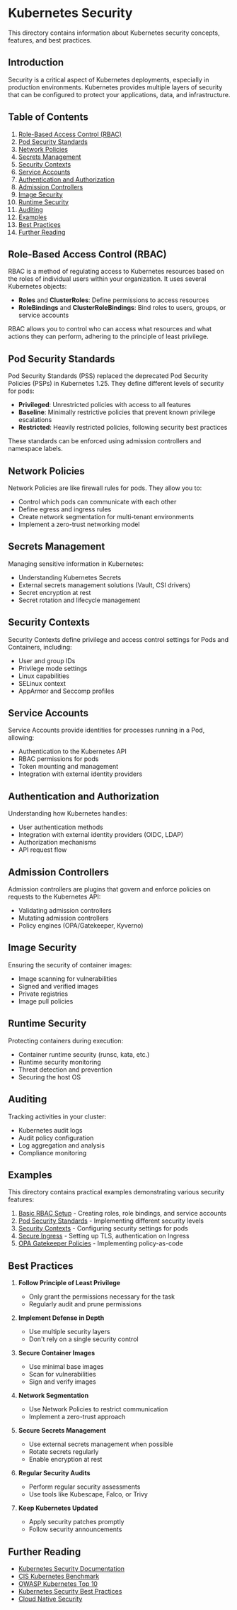 # Kubernetes Security

This directory contains information about Kubernetes security concepts, features, and best practices.

## Introduction

Security is a critical aspect of Kubernetes deployments, especially in production environments. Kubernetes provides multiple layers of security that can be configured to protect your applications, data, and infrastructure.

## Table of Contents

1. [Role-Based Access Control (RBAC)](#role-based-access-control-rbac)
2. [Pod Security Standards](#pod-security-standards)
3. [Network Policies](#network-policies)
4. [Secrets Management](#secrets-management)
5. [Security Contexts](#security-contexts)
6. [Service Accounts](#service-accounts)
7. [Authentication and Authorization](#authentication-and-authorization)
8. [Admission Controllers](#admission-controllers)
9. [Image Security](#image-security)
10. [Runtime Security](#runtime-security)
11. [Auditing](#auditing)
12. [Examples](#examples)
13. [Best Practices](#best-practices)
14. [Further Reading](#further-reading)

## Role-Based Access Control (RBAC)

RBAC is a method of regulating access to Kubernetes resources based on the roles of individual users within your organization. It uses several Kubernetes objects:

- **Roles** and **ClusterRoles**: Define permissions to access resources
- **RoleBindings** and **ClusterRoleBindings**: Bind roles to users, groups, or service accounts

RBAC allows you to control who can access what resources and what actions they can perform, adhering to the principle of least privilege.

## Pod Security Standards

Pod Security Standards (PSS) replaced the deprecated Pod Security Policies (PSPs) in Kubernetes 1.25. They define different levels of security for pods:

- **Privileged**: Unrestricted policies with access to all features
- **Baseline**: Minimally restrictive policies that prevent known privilege escalations
- **Restricted**: Heavily restricted policies, following security best practices

These standards can be enforced using admission controllers and namespace labels.

## Network Policies

Network Policies are like firewall rules for pods. They allow you to:

- Control which pods can communicate with each other
- Define egress and ingress rules
- Create network segmentation for multi-tenant environments
- Implement a zero-trust networking model

## Secrets Management

Managing sensitive information in Kubernetes:

- Understanding Kubernetes Secrets
- External secrets management solutions (Vault, CSI drivers)
- Secret encryption at rest
- Secret rotation and lifecycle management

## Security Contexts

Security Contexts define privilege and access control settings for Pods and Containers, including:

- User and group IDs
- Privilege mode settings
- Linux capabilities
- SELinux context
- AppArmor and Seccomp profiles

## Service Accounts

Service Accounts provide identities for processes running in a Pod, allowing:

- Authentication to the Kubernetes API
- RBAC permissions for pods
- Token mounting and management
- Integration with external identity providers

## Authentication and Authorization

Understanding how Kubernetes handles:

- User authentication methods
- Integration with external identity providers (OIDC, LDAP)
- Authorization mechanisms
- API request flow

## Admission Controllers

Admission controllers are plugins that govern and enforce policies on requests to the Kubernetes API:

- Validating admission controllers
- Mutating admission controllers
- Policy engines (OPA/Gatekeeper, Kyverno)

## Image Security

Ensuring the security of container images:

- Image scanning for vulnerabilities
- Signed and verified images
- Private registries
- Image pull policies

## Runtime Security

Protecting containers during execution:

- Container runtime security (runsc, kata, etc.)
- Runtime security monitoring
- Threat detection and prevention
- Securing the host OS

## Auditing

Tracking activities in your cluster:

- Kubernetes audit logs
- Audit policy configuration
- Log aggregation and analysis
- Compliance monitoring

## Examples

This directory contains practical examples demonstrating various security features:

1. [Basic RBAC Setup](./examples/01-rbac-basics.yaml) - Creating roles, role bindings, and service accounts
2. [Pod Security Standards](./examples/02-pod-security-standards.yaml) - Implementing different security levels
3. [Security Contexts](./examples/03-security-contexts.yaml) - Configuring security settings for pods
4. [Secure Ingress](./examples/04-secure-ingress.yaml) - Setting up TLS, authentication on Ingress
5. [OPA Gatekeeper Policies](./examples/05-opa-gatekeeper.yaml) - Implementing policy-as-code

## Best Practices

1. **Follow Principle of Least Privilege**
   - Only grant the permissions necessary for the task
   - Regularly audit and prune permissions

2. **Implement Defense in Depth**
   - Use multiple security layers
   - Don't rely on a single security control

3. **Secure Container Images**
   - Use minimal base images
   - Scan for vulnerabilities
   - Sign and verify images

4. **Network Segmentation**
   - Use Network Policies to restrict communication
   - Implement a zero-trust approach

5. **Secure Secrets Management**
   - Use external secrets management when possible
   - Rotate secrets regularly
   - Enable encryption at rest

6. **Regular Security Audits**
   - Perform regular security assessments
   - Use tools like Kubescape, Falco, or Trivy

7. **Keep Kubernetes Updated**
   - Apply security patches promptly
   - Follow security announcements

## Further Reading

- [Kubernetes Security Documentation](https://kubernetes.io/docs/concepts/security/)
- [CIS Kubernetes Benchmark](https://www.cisecurity.org/benchmark/kubernetes)
- [OWASP Kubernetes Top 10](https://owasp.org/www-project-kubernetes-top-ten/)
- [Kubernetes Security Best Practices](https://kubernetes.io/blog/2018/07/18/11-ways-not-to-get-hacked/)
- [Cloud Native Security](https://kubernetes.io/docs/concepts/security/overview/) 